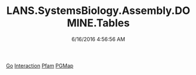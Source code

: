 ﻿---
title: LANS.SystemsBiology.Assembly.DOMINE.Tables
date: 6/16/2016 4:56:56 AM
---

[Go](T-LANS.SystemsBiology.Assembly.DOMINE.Tables.Go.html)
[Interaction](T-LANS.SystemsBiology.Assembly.DOMINE.Tables.Interaction.html)
[Pfam](T-LANS.SystemsBiology.Assembly.DOMINE.Tables.Pfam.html)
[PGMap](T-LANS.SystemsBiology.Assembly.DOMINE.Tables.PGMap.html)
